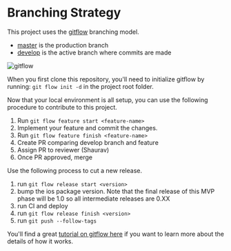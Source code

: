 # Branching Strategy
This project uses the [gitflow](https://github.com/nvie/gitflow) branching model.

- [master](https://github.com/udacity-blitz/4dat/tree/master) is the production branch
- [develop](https://github.com/udacity-blitz/4dat/tree/develop) is the active branch where commits are made

![gitflow](https://cloud.githubusercontent.com/assets/108018/24048940/b28ec3a2-0ae7-11e7-967c-bf0986e95f90.gif)


When you first clone this repository, you'll need to initialize gitflow by running: `git flow init -d` in the project root folder.

Now that your local environment is all setup, you can use the following procedure to contribute to this project.

  1. Run `git flow feature start <feature-name>`
  1. Implement your feature and commit the changes.
  1. Run `git flow feature finish <feature-name>`
  1. Create PR comparing develop branch and feature
  1. Assign PR to reviewer (Shaurav)
  1. Once PR approved, merge

Use the following process to cut a new release.

  1. run `git flow release start <version>`
  1. bump the ios package version. Note that the final release of this MVP phase will be 1.0 so all intermediate releases are 0.XX
  1. run CI and deploy
  1. run `git flow release finish <version>`
  1. run `git push --follow-tags`
  
You'll find a great [tutorial on gitflow here](http://jeffkreeftmeijer.com/2010/why-arent-you-using-git-flow/) if you want to learn more about the details of how it works.